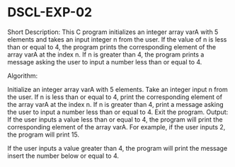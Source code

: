 # DSCL-EXP-02
Short Description: This C program initializes an integer array varA with 5 elements and takes an input integer n from the user. If the value of n is less than or equal to 4, the program prints the corresponding element of the array varA at the index n. If n is greater than 4, the program prints a message asking the user to input a number less than or equal to 4.

Algorithm:

Initialize an integer array varA with 5 elements. Take an integer input n from the user. If n is less than or equal to 4, print the corresponding element of the array varA at the index n. If n is greater than 4, print a message asking the user to input a number less than or equal to 4. Exit the program. Output: If the user inputs a value less than or equal to 4, the program will print the corresponding element of the array varA. For example, if the user inputs 2, the program will print 15.

If the user inputs a value greater than 4, the program will print the message insert the number below or equal to 4.
